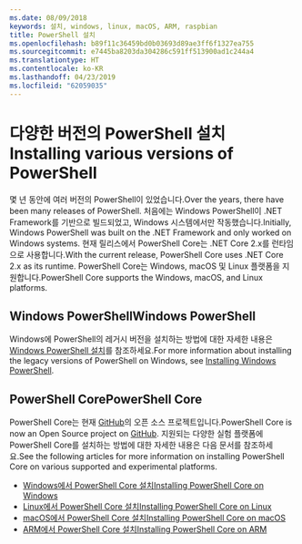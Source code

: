 ```yaml
---
ms.date: 08/09/2018
keywords: 설치, windows, linux, macOS, ARM, raspbian
title: PowerShell 설치
ms.openlocfilehash: b89f11c36459bd0b03693d89ae3ff6f1327ea755
ms.sourcegitcommit: e7445ba8203da304286c591ff513900ad1c244a4
ms.translationtype: HT
ms.contentlocale: ko-KR
ms.lasthandoff: 04/23/2019
ms.locfileid: "62059035"
---
```

# <a name="installing-various-versions-of-powershell"></a><span data-ttu-id="ad914-103">다양한 버전의 PowerShell 설치</span><span class="sxs-lookup"><span data-stu-id="ad914-103">Installing various versions of PowerShell</span></span>

<span data-ttu-id="ad914-104">몇 년 동안에 여러 버전의 PowerShell이 있었습니다.</span><span class="sxs-lookup"><span data-stu-id="ad914-104">Over the years, there have been many releases of PowerShell.</span></span> <span data-ttu-id="ad914-105">처음에는 Windows PowerShell이 ​​.NET Framework를 기반으로 빌드되었고, Windows 시스템에서만 작동했습니다.</span><span class="sxs-lookup"><span data-stu-id="ad914-105">Initially, Windows PowerShell was built on the .NET Framework and only worked on Windows systems.</span></span> <span data-ttu-id="ad914-106">현재 릴리스에서 PowerShell Core는 .NET Core 2.x를 런타임으로 사용합니다.</span><span class="sxs-lookup"><span data-stu-id="ad914-106">With the current release, PowerShell Core uses .NET Core 2.x as its runtime.</span></span> <span data-ttu-id="ad914-107">PowerShell Core는 Windows, macOS 및 Linux 플랫폼을 지원합니다.</span><span class="sxs-lookup"><span data-stu-id="ad914-107">PowerShell Core supports the Windows, macOS, and Linux platforms.</span></span>

## <a name="windows-powershell"></a><span data-ttu-id="ad914-108">Windows PowerShell</span><span class="sxs-lookup"><span data-stu-id="ad914-108">Windows PowerShell</span></span>

<span data-ttu-id="ad914-109">Windows에 PowerShell의 레거시 버전을 설치하는 방법에 대한 자세한 내용은 [Windows PowerShell 설치](installing-windows-powershell.md)를 참조하세요.</span><span class="sxs-lookup"><span data-stu-id="ad914-109">For more information about installing the legacy versions of PowerShell on Windows, see [Installing Windows PowerShell](installing-windows-powershell.md).</span></span>

## <a name="powershell-core"></a><span data-ttu-id="ad914-110">PowerShell Core</span><span class="sxs-lookup"><span data-stu-id="ad914-110">PowerShell Core</span></span>

<span data-ttu-id="ad914-111">PowerShell Core는 현재 [GitHub](https://github.com/powershell/powershell)의 오픈 소스 프로젝트입니다.</span><span class="sxs-lookup"><span data-stu-id="ad914-111">PowerShell Core is now an Open Source project on [GitHub](https://github.com/powershell/powershell).</span></span>
<span data-ttu-id="ad914-112">지원되는 다양한 실험 플랫폼에 PowerShell Core를 설치하는 방법에 대한 자세한 내용은 다음 문서를 참조하세요.</span><span class="sxs-lookup"><span data-stu-id="ad914-112">See the following articles for more information on installing PowerShell Core on various supported and experimental platforms.</span></span>

- [<span data-ttu-id="ad914-113">Windows에서 PowerShell Core 설치</span><span class="sxs-lookup"><span data-stu-id="ad914-113">Installing PowerShell Core on Windows</span></span>](Installing-PowerShell-Core-on-Windows.md)
- [<span data-ttu-id="ad914-114">Linux에서 PowerShell Core 설치</span><span class="sxs-lookup"><span data-stu-id="ad914-114">Installing PowerShell Core on Linux</span></span>](Installing-PowerShell-Core-on-Linux.md)
- [<span data-ttu-id="ad914-115">macOS에서 PowerShell Core 설치</span><span class="sxs-lookup"><span data-stu-id="ad914-115">Installing PowerShell Core on macOS</span></span>](Installing-PowerShell-Core-on-macOS.md)
- [<span data-ttu-id="ad914-116">ARM에서 PowerShell Core 설치</span><span class="sxs-lookup"><span data-stu-id="ad914-116">Installing PowerShell Core on ARM</span></span>](PowerShell-Core-on-ARM.md)
